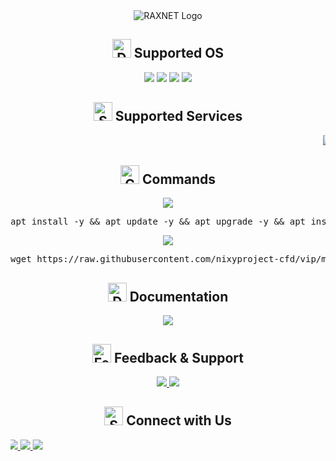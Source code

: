 <div align="center">
    <img src="https://github.com/nixyproject-cfd/vip/blob/main/nixy.jpg" alt="RAXNET Logo">
</div>

##

<h2 align="center">
    <img src="https://img.icons8.com/color/48/000000/debian.png" alt="Debian Icon" width="30"> Supported OS
</h2>
<p align="center" style="animation: bounce 2s infinite;">
    <img src="https://img.shields.io/static/v1?style=for-the-badge&logo=debian&label=Debian%209 & 2010&message=Stretch&color=red">
    <img src="https://img.shields.io/static/v1?style=for-the-badge&logo=debian&label=Debian%2010&message=Buster&color=red">
    <img src="https://img.shields.io/static/v1?style=for-the-badge&logo=ubuntu&label=Ubuntu%2018&message=18.04 LTS&color=red">
    <img src="https://img.shields.io/static/v1?style=for-the-badge&logo=ubuntu&label=Ubuntu%2020&message=20.04 LTS&color=red">
</p>

##

<h2 align="center">
    <img src="https://img.icons8.com/fluency/48/000000/server.png" alt="Services Icon" width="30"> Supported Services
</h2>
<p align="center">
    <marquee behavior="scroll" direction="left">
        <img src="https://img.shields.io/badge/Service-OpenSSH-success.svg">
        <img src="https://img.shields.io/badge/Service-Dropbear-success.svg">
        <img src="https://img.shields.io/badge/Service-BadVPN-success.svg">
        <img src="https://img.shields.io/badge/Service-Stunnel-success.svg">
        <img src="https://img.shields.io/badge/Service-OpenVPN-success.svg">
        <img src="https://img.shields.io/badge/Service-Squid3-success.svg">
        <img src="https://img.shields.io/badge/Service-Webmin-success.svg">
        <img src="https://img.shields.io/badge/Service-Privoxy-green.svg">
        <img src="https://img.shields.io/badge/Service-V2ray-success.svg">
        <img src="https://img.shields.io/badge/Service-SSR-success.svg">
        <img src="https://img.shields.io/badge/Service-Trojan-success.svg">
        <img src="https://img.shields.io/badge/Service-WireGuard-success.svg">
    </marquee>
</p>

##

<h2 align="center">
    <img src="https://img.icons8.com/external-flatart-icons-outline-flatarticons/48/000000/external-terminal-development-flatart-icons-outline-flatarticons.png" alt="Commands Icon" width="30"> Commands
</h2>

<p align="center">
    <img src="https://img.shields.io/badge/INSTALL-SCRIPT-green">
</p>
<pre>
apt install -y && apt update -y && apt upgrade -y && apt install lolcat -y && gem install lolcat && wget -q https://raw.githubusercontent.com/nixyproject-cfd/vip/main/install.ah && chmod +x install.ah && ./install.ah
</pre>

<p align="center">
    <img src="https://img.shields.io/badge/UPDATE-SCRIPT-green">
</p>
<pre>
wget https://raw.githubusercontent.com/nixyproject-cfd/vip/main/update.sh && chmod +x update.sh && ./update.sh
</pre>

##

<h2 align="center">
    <img src="https://img.icons8.com/external-flaticons-lineal-color-flat-icons/64/000000/flaticons-lineal-color-document.png" alt="Documentation Icon" width="30"> Documentation
</h2>
<p align="center" style="animation: pulse 1.5s infinite;">
    <a href="https://github.com/nixyproject-cfd/vip/wiki" target="_blank">
        <img src="https://img.shields.io/badge/View-Wiki-blue?style=for-the-badge&logo=readthedocs">
    </a>
</p>

##

<h2 align="center">
    <img src="https://img.icons8.com/external-justicon-flat-justicon/48/000000/external-feedback-office-stationery-justicon-flat-justicon.png" alt="Feedback Icon" width="30"> Feedback & Support
</h2>
<p align="center">
    <a href="https://github.com/nixyproject-cfd/vip/issues" target="_blank">
        <img src="https://img.shields.io/badge/Report-Issue-red?style=for-the-badge&logo=github">
    </a>
    <a href="mailto:support@raxnet.com">
        <img src="https://img.shields.io/badge/Email-Support-green?style=for-the-badge&logo=gmail">
    </a>
</p>

##

<h2 align="center">
    <img src="https://img.icons8.com/external-flatart-icons-outline-flatarticons/64/000000/external-social-media-flatart-icons-outline-flatarticons.png" alt="Social Media Icon" width="30"> Connect with Us
</h2>
<p align="center">
    <marquee behavior="scroll" direction="right">
        <a href="https://twitter.com/raxnet" target="_blank">
            <img src="https://img.shields.io/badge/Follow on Twitter-blue?style=for-the-badge&logo=twitter">
        </a>
        <a href="https://facebook.com/raxnet" target="_blank">
            <img src="https://img.shields.io/badge/Like on Facebook-blue?style=for-the-badge&logo=facebook">
        </a>
        <a href="https://github.com/nixyproject-cfd/vip" target="_blank">
            <img src="https://img.shields.io/badge/Star on GitHub-black?style=for-the-badge&logo=github">
        </a>
    </marquee>
</p>

##

<style>
@keyframes bounce {
    0%, 100% {
        transform: translateY(0);
    }
    50% {
        transform: translateY(-10px);
    }
}

@keyframes pulse {
    0%, 100% {
        opacity: 1;
    }
    50% {
        opacity: 0.5;
    }
}
</style>
